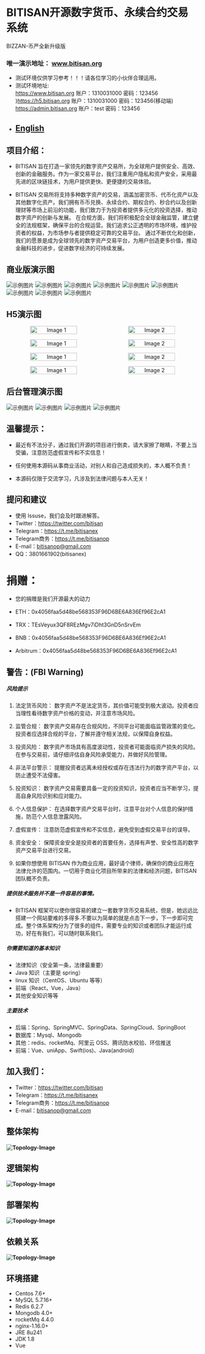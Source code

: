                               

# BITISAN开源数字货币、永续合约交易系统
BIZZAN-币严全新升级版

### 唯一演示地址： www.bitisan.org

- 测试环境仅供学习参考！！！请各位学习的小伙伴合理运用。
- 测试环境地址:<br>
https://www.bitisan.org 账户：1310031000 密码：123456<br>
)https://h5.bitisan.org 账户：1310031000 密码：123456(移动端)<br>
https://admin.bitisan.org 账户：test 密码：123456<br>
- ## [English](README.md)
## 项目介绍：
- BITISAN 旨在打造一家领先的数字资产交易所，为全球用户提供安全、高效、创新的金融服务。作为一家交易平台，我们注重用户隐私和资产安全，采用最先进的区块链技术，为用户提供更快、更便捷的交易体验。

- BITISAN 交易所将支持多种数字资产的交易，涵盖加密货币、代币化资产以及其他数字化资产。我们拥有币币兑换、永续合约、期权合约、秒合约以及创新理财等市场上前沿的功能，我们致力于为投资者提供多元化的投资选择，推动数字资产的创新与发展。
在合规方面，我们将积极配合全球金融监管，建立健全的法规框架，确保平台的合规运营。我们追求公正透明的市场环境，维护投资者的权益，为市场参与者提供稳定可靠的交易平台。
通过不断优化和创新，我们的愿景是成为全球领先的数字资产交易平台，为用户创造更多价值，推动金融科技的进步，促进数字经济的可持续发展。

## 商业版演示图

![示例图片](image/a.png)
![示例图片](image/b.png)
![示例图片](image/c.png)
![示例图片](image/d.png)
![示例图片](image/e.png)
![示例图片](image/f.png)
![示例图片](image/g.png)
![示例图片](image/h.png)
![示例图片](image/i.png)

## H5演示图
<p align="center" style="display:flex">
  <img src="image/h5-1.png" width="50%" alt="Image 1" style="margin-right:10px">
  <img src="image/h5-2.png" width="50%" alt="Image 2">
</p>
<p align="center" style="display:flex">
  <img src="image/h5-3.png" width="50%" alt="Image 1" style="margin-right:10px">
  <img src="image/h5-4.png" width="50%" alt="Image 2">
</p>
<p align="center" style="display:flex">
  <img src="image/h5-5.png" width="50%" alt="Image 1" style="margin-right:10px">
  <img src="image/h5-6.png" width="50%" alt="Image 2">
</p>
<p align="center" style="display:flex">
  <img src="image/h5-7.png" width="50%" alt="Image 1" style="margin-right:10px">
  <img src="image/h5-8.png" width="50%" alt="Image 2">
</p>

## 后台管理演示图
![示例图片](image/admin.png)
![示例图片](image/admin1.png)
![示例图片](image/admin2.png)
![示例图片](image/admin3.png)

## 温馨提示：

- 最近有不法分子，通过我们开源的项目进行倒卖，请大家擦了眼睛，不要上当受骗，注意防范虚假宣传和不实信息！

- 任何使用本源码从事商业活动，对别人和自己造成损失的，本人概不负责！

- 本源码仅限于交流学习，凡涉及到法律问题与本人无关！

## 提问和建议

- 使用 Issuse，我们会及时跟进解答。
- Twitter：https://twitter.com/bitisan
- Telegram：https://t.me/bitisanex
- Telegram商务：https://t.me/bitisanop
- E-mail：bitisanop@gmail.com
- QQ：3801661902(bitisanex)

# 捐赠：

- 您的捐赠是我们开源最大的动力

- ETH：0x4056faa5d48be568353F96D6BE6A836Ef96E2cA1
- TRX：TEsVeyux3QF8REzMgv7iDht3GnD5nSrvEm
- BNB：0x4056faa5d48be568353F96D6BE6A836Ef96E2cA1
- Arbitrum：0x4056faa5d48be568353F96D6BE6A836Ef96E2cA1


## 警告：(FBI Warning)

##### 风险提示

1. 法定货币风险：
数字资产不是法定货币，其价值可能受到极大波动。投资者应当理性看待数字资产价格的变动，并注意市场风险。

2. 监管合规：
数字资产交易存在合规风险，不同平台可能面临监管政策的变化。投资者应选择合规的平台，了解并遵守相关法规，以保障自身权益。

3. 投资风险：
数字资产市场具有高度波动性，投资者可能面临资产损失的风险。在参与交易前，请仔细评估自身风险承受能力，并做好风险管理。

4. 非法平台警示：
提醒投资者远离未经授权或存在违法行为的数字资产平台，以防止遭受不法侵害。

5. 投资知识：
数字资产交易需要具备一定的投资知识，投资者应当不断学习，提高自身风险识别和应对能力。

6. 个人信息保护：
在选择数字资产交易平台时，注意平台对个人信息的保护措施，防范个人信息泄露风险。

7. 虚假宣传：
注意防范虚假宣传和不实信息，避免受到虚假交易平台的误导。

8. 资金安全：
保障资金安全是投资者的首要任务，选择有声誉、安全性高的数字资产交易平台进行交易。

9. 如果你想使用 BITISAN 作为商业应用，最好请个律师，确保你的商业应用在法律允许的范围内。一切用于商业化项目所带来的法律和经济问题，BITISAN 团队概不负责。


##### 提供技术服务并不是一件容易的事情。

- BITISAN 框架可以使你很容易的建立一套数字货币交易系统，但是，她远远比搭建一个网站要难的多得多.不要以为简单的就是点击下一步，下一步即可完成。整个体系架构分为了很多的组件，需要专业的知识或者团队才能运行成功，好在有我们，可以随时联系我们。

##### 你需要知道的基本知识

- 法律知识（安全第一条，法律最重要）<br>
- Java 知识（主要是 spring）<br>
- linux 知识（CentOS、Ubuntu 等等）<br>
- 前端（React，Vue，Java）<br>
- 其他安全知识等等

##### 主要技术

- 后端：Spring、SpringMVC、SpringData、SpringCloud、SpringBoot<br>
- 数据库：Mysql、Mongodb<br>
- 其他：redis、rocketMq、阿里云 OSS、腾讯防水校验、环信推送<br>
- 前端：Vue、uniApp、Swift(ios)、Java(android)<br>

## 加入我们：

- Twitter：https://twitter.com/bitisan<br>
- Telegram：https://t.me/bitisanex<br>
- Telegram商务：https://t.me/bitisanop<br>
- E-mail：bitisanop@gmail.com<br>


## 整体架构
#### ![Topology-Image](image/pic1.png)

## 逻辑架构

#### ![Topology-Image](image/pic2.png)

## 部署架构

#### ![Topology-Image](image/pic3.png)

## 依赖关系

#### ![Topology-Image](image/pic4.png)

## 环境搭建

- Centos 7.6+
- MySQL 5.7.16+
- Redis 6.2.7
- Mongodb 4.0+
- rocketMq 4.4.0
- nginx-1.16.0+
- JRE 8u241
- JDK 1.8
- Vue

